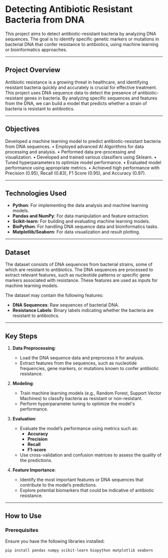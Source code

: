 # Detecting Antibiotic Resistant Bacteria from DNA

This project aims to detect antibiotic-resistant bacteria by analyzing DNA sequences. The goal is to identify specific genetic markers or mutations in bacterial DNA that confer resistance to antibiotics, using machine learning or bioinformatics approaches.

---

## Project Overview
Antibiotic resistance is a growing threat in healthcare, and identifying resistant bacteria quickly and accurately is crucial for effective treatment. This project uses DNA sequence data to detect the presence of antibiotic-resistant genes in bacteria. By analyzing specific sequences and features from the DNA, we can build a model that predicts whether a strain of bacteria is resistant to antibiotics.

---

## Objectives
Developed a machine learning model to predict antibiotic-resistant bacteria from DNA sequences.
•	Employed advanced AI Algorithms for data processing and analysis.
•	Performed data pre-processing and visualization.
•	Developed and trained various classifiers using Sklearn.
•	Tuned hyperparameters to optimize model performance.
•	Evaluated model performance using appropriate metrics. 
•	Achieved high performance with Precision (0.95), Recall (0.83), F1 Score (0.95), and Accuracy (0.97). 

---

## Technologies Used
- **Python**: For implementing the data analysis and machine learning models.
- **Pandas and NumPy**: For data manipulation and feature extraction.
- **Scikit-learn**: For building and evaluating machine learning models.
- **BioPython**: For handling DNA sequence data and bioinformatics tasks.
- **Matplotlib/Seaborn**: For data visualization and result plotting.

---

## Dataset
The dataset consists of DNA sequences from bacterial strains, some of which are resistant to antibiotics. The DNA sequences are processed to extract relevant features, such as nucleotide patterns or specific gene markers associated with resistance. These features are used as inputs for machine learning models.

The dataset may contain the following features:
- **DNA Sequences**: Raw sequences of bacterial DNA.
- **Resistance Labels**: Binary labels indicating whether the bacteria are resistant to antibiotics.

---

## Key Steps

1. **Data Preprocessing**:
   - Load the DNA sequence data and preprocess it for analysis.
   - Extract features from the sequences, such as nucleotide frequencies, gene markers, or mutations known to confer antibiotic resistance.

2. **Modeling**:
   - Train machine learning models (e.g., Random Forest, Support Vector Machines) to classify bacteria as resistant or non-resistant.
   - Perform hyperparameter tuning to optimize the model's performance.

3. **Evaluation**:
   - Evaluate the model’s performance using metrics such as:
     - **Accuracy**
     - **Precision**
     - **Recall**
     - **F1-score**
   - Use cross-validation and confusion matrices to assess the quality of the predictions.

4. **Feature Importance**:
   - Identify the most important features or DNA sequences that contribute to the model’s predictions.
   - Explore potential biomarkers that could be indicative of antibiotic resistance.

---

## How to Use

### Prerequisites
Ensure you have the following libraries installed:
```bash
pip install pandas numpy scikit-learn biopython matplotlib seaborn
